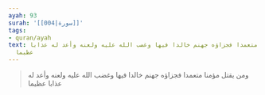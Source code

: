 ```yaml
---
ayah: 93
surah: '[[004|سورة]]'
tags:
- quran/ayah
text: ومن يقتل مؤمنا متعمدا فجزاؤه جهنم خالدا فيها وغضب الله عليه ولعنه وأعد له عذابا
  عظيما
---
```

> ومن يقتل مؤمنا متعمدا فجزاؤه جهنم خالدا فيها وغضب الله عليه ولعنه وأعد له عذابا عظيما
